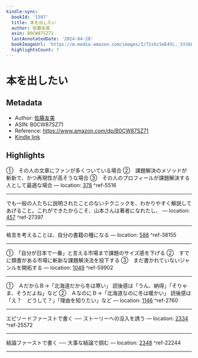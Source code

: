 ```yaml
---
kindle-sync:
  bookId: '1597'
  title: 本を出したい
  author: 佐藤友美
  asin: B0CW87SZ71
  lastAnnotatedDate: '2024-04-28'
  bookImageUrl: 'https://m.media-amazon.com/images/I/71shc5eE4YL._SY160.jpg'
  highlightsCount: 7
---
```

# 本を出したい
## Metadata
* Author: [佐藤友美](https://www.amazon.comundefined)
* ASIN: B0CW87SZ71
* Reference: https://www.amazon.com/dp/B0CW87SZ71
* [Kindle link](kindle://book?action=open&asin=B0CW87SZ71)

## Highlights
①　その人の文章にファンが多くついている場合 ②　課題解決のメソッドが斬新で、かつ再現性が高そうな場合 ③　その人のプロフィールが課題解決する人として最適な場合 — location: [378](kindle://book?action=open&asin=B0CW87SZ71&location=378) ^ref-5516

---
でも一般の人たちに説明されたことのないテクニックを、わかりやすく解説してあげること。これができたからこそ、山本さんは著者になれたし、 — location: [457](kindle://book?action=open&asin=B0CW87SZ71&location=457) ^ref-27397

---
格言を考えることは、自分の書籍の種になる — location: [588](kindle://book?action=open&asin=B0CW87SZ71&location=588) ^ref-38155

---
①　「自分が日本で一番」と言える市場まで課題のサイズ感を下げる ②　すでに類書がある市場に斬新な課題解決法を投下する ③　まだ書かれていないジャンルを開拓する — location: [1049](kindle://book?action=open&asin=B0CW87SZ71&location=1049) ^ref-59902

---
①　ＡだからＢ→「北海道だから冬は寒い」 読後感は「うん、納得」「そりゃま、そうだよね」など ②　ＡなのにＢ→「北海道なのに冬は暖かい」 読後感は「え？　どうして？」「理由を知りたい」など — location: [1146](kindle://book?action=open&asin=B0CW87SZ71&location=1146) ^ref-2760

---
エピソードファーストで書く ── ストーリーへの没入を誘う — location: [2334](kindle://book?action=open&asin=B0CW87SZ71&location=2334) ^ref-25572

---
結論ファーストで書く ── 大事な結論で掴む — location: [2348](kindle://book?action=open&asin=B0CW87SZ71&location=2348) ^ref-22244

---

